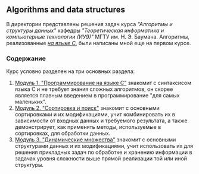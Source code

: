 ## Algorithms and data structures
В директории представлены решения задач курса _"Алгоритмы и структуры данных"_ кафедры _"Теоретическая информатика и компьютерные технологии (ИУ9)"_ МГТУ им. Н. Э. Баумана. Алгоритмы, реализованные [_на языке C_](./C/), были написаны мной еще на первом курсе. 

### Содержание
Курс условно разделен на три основных раздела:
1. [Модуль 1. "Программирование на языке С"](./C/Module%201) знакомит с синтаксисом языка C и не требует знания сложных алгоритмов, он скорее является плавным введением в программирование "для самых маленьких".
2. [Модуль 2. "Сортировка и поиск"](./C/Module%202)  знакомит с основными сортировками и их модификациями, учит комбинировать их в зависимости от входных данных и требуемого результата, а также демонстрирует, как применять методы, используемые в сортировках, для обработки данных.
3. [Модуль 3. "Динамические множества"](./C/Module%203) знакомит с основными структурами данных и их модификациями, учит использовать их для решения прикладных задач по обработке и хранению информации в задачах уровня сложности выше прямой реализации той или иной структуры.

